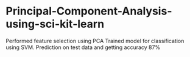 # Principal-Component-Analysis-using-sci-kit-learn
Performed feature selection using PCA 
Trained model for classification using SVM.
Prediction on test data and getting accuracy 87%
